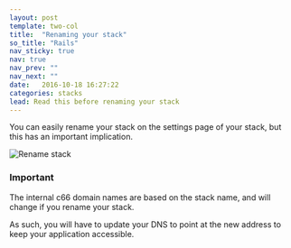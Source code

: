 ```yaml
---
layout: post
template: two-col
title:  "Renaming your stack"
so_title: "Rails"
nav_sticky: true
nav: true
nav_prev: ""
nav_next: ""
date:   2016-10-18 16:27:22
categories: stacks
lead: Read this before renaming your stack
---
```


You can easily rename your stack on the settings page of your stack, but this has an important implication.

![Rename stack](http://cdn.cloud66.com.s3.amazonaws.com/images/help/stack_rename.png)

<div class="notice notice-standalone">
		<h3>Important</h3>
		<p>The internal c66 domain names are based on the stack name, and will change if you rename your stack.</p>
</div>

As such, you will have to update your DNS to point at the new address to keep your application accessible.